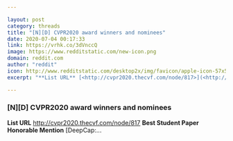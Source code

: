 ```yaml
---

layout: post
category: threads
title: "[N][D] CVPR2020 award winners and nominees"
date: 2020-07-04 00:17:33
link: https://vrhk.co/3dVnccQ
image: https://www.redditstatic.com/new-icon.png
domain: reddit.com
author: "reddit"
icon: http://www.redditstatic.com/desktop2x/img/favicon/apple-icon-57x57.png
excerpt: "**List URL** [<http://cvpr2020.thecvf.com/node/817>](<http://cvpr2020.thecvf.com/node/817>) **Best Student Paper Honorable Mention** [DeepCap:..."

---
```


### [N][D] CVPR2020 award winners and nominees

**List URL** [<http://cvpr2020.thecvf.com/node/817>](<http://cvpr2020.thecvf.com/node/817>) **Best Student Paper Honorable Mention** [DeepCap:...